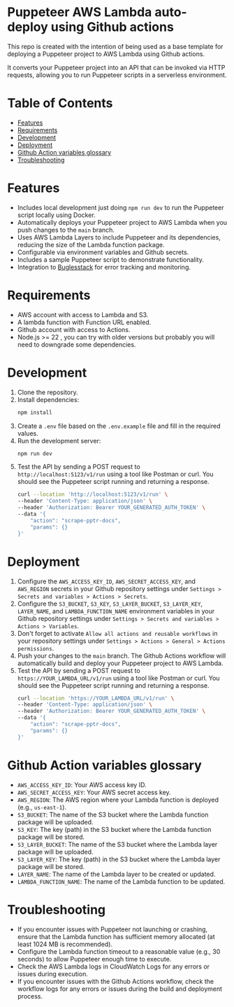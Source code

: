 # Puppeteer AWS Lambda auto-deploy using Github actions

This repo is created with the intention of being used as a base template for deploying a Puppeteer project to AWS Lambda using Github actions.

It converts your Puppeteer project into an API that can be invoked via HTTP requests, allowing you to run Puppeteer scripts in a serverless environment.

# Table of Contents
- [Features](#features)
- [Requirements](#requirements)
- [Development](#development)
- [Deployment](#deployment)
- [Github Action variables glossary](#github-action-variables-glossary)
- [Troubleshooting](#troubleshooting)

# Features
- Includes local development just doing `npm run dev` to run the Puppeteer script locally using Docker.
- Automatically deploys your Puppeteer project to AWS Lambda when you push changes to the `main` branch.
- Uses AWS Lambda Layers to include Puppeteer and its dependencies, reducing the size of the Lambda function package.
- Configurable via environment variables and Github secrets.
- Includes a sample Puppeteer script to demonstrate functionality.
- Integration to [Buglesstack](https://buglesstack.com/) for error tracking and monitoring.

# Requirements
- AWS account with access to Lambda and S3.
- A lambda function with Function URL enabled.
- Github account with access to Actions.
- Node.js >= 22 , you can try with older versions but probably you will need to downgrade some dependencies.

# Development
1. Clone the repository.
2. Install dependencies:
   ```bash
   npm install
   ```
3. Create a `.env` file based on the `.env.example` file and fill in the required values.
4. Run the development server:
   ```bash
   npm run dev
   ```
5. Test the API by sending a POST request to `http://localhost:5123/v1/run` using a tool like Postman or curl. You should see the Puppeteer script running and returning a response.
    ```bash
    curl --location 'http://localhost:5123/v1/run' \
    --header 'Content-Type: application/json' \
    --header 'Authorization: Bearer YOUR_GENERATED_AUTH_TOKEN' \
    --data '{
        "action": "scrape-pptr-docs",
        "params": {}
    }'
    ```

# Deployment
1. Configure the `AWS_ACCESS_KEY_ID`,  `AWS_SECRET_ACCESS_KEY`, and `AWS_REGION` secrets in your Github repository settings under `Settings > Secrets and variables > Actions > Secrets`.
2. Configure the `S3_BUCKET`, `S3_KEY`, `S3_LAYER_BUCKET`, `S3_LAYER_KEY`, `LAYER_NAME`, and `LAMBDA_FUNCTION_NAME` environment variables in your Github repository settings under `Settings > Secrets and variables > Actions > Variables`.
3. Don't forget to activate `Allow all actions and reusable workflows` in your repository settings under `Settings > Actions > General > Actions permissions`.
4. Push your changes to the `main` branch. The Github Actions workflow will automatically build and deploy your Puppeteer project to AWS Lambda.
5. Test the API by sending a POST request to `https://YOUR_LAMBDA_URL/v1/run` using a tool like Postman or curl. You should see the Puppeteer script running and returning a response.
    ```bash
    curl --location 'https://YOUR_LAMBDA_URL/v1/run' \
    --header 'Content-Type: application/json' \
    --header 'Authorization: Bearer YOUR_GENERATED_AUTH_TOKEN' \
    --data '{
        "action": "scrape-pptr-docs",
        "params": {}
    }'
    ```

# Github Action variables glossary
- `AWS_ACCESS_KEY_ID`: Your AWS access key ID.
- `AWS_SECRET_ACCESS_KEY`: Your AWS secret access key.
- `AWS_REGION`: The AWS region where your Lambda function is deployed (e.g., `us-east-1`).
- `S3_BUCKET`: The name of the S3 bucket where the Lambda function package will be uploaded.
- `S3_KEY`: The key (path) in the S3 bucket where the Lambda function package will be stored.
- `S3_LAYER_BUCKET`: The name of the S3 bucket where the Lambda layer package will be uploaded.
- `S3_LAYER_KEY`: The key (path) in the S3 bucket where the Lambda layer package will be stored.
- `LAYER_NAME`: The name of the Lambda layer to be created or updated.
- `LAMBDA_FUNCTION_NAME`: The name of the Lambda function to be updated.

# Troubleshooting
- If you encounter issues with Puppeteer not launching or crashing, ensure that the Lambda function has sufficient memory allocated (at least 1024 MB is recommended).
- Configure the Lambda function timeout to a reasonable value (e.g., 30 seconds) to allow Puppeteer enough time to execute.
- Check the AWS Lambda logs in CloudWatch Logs for any errors or issues during execution.
- If you encounter issues with the Github Actions workflow, check the workflow logs for any errors or issues during the build and deployment process.